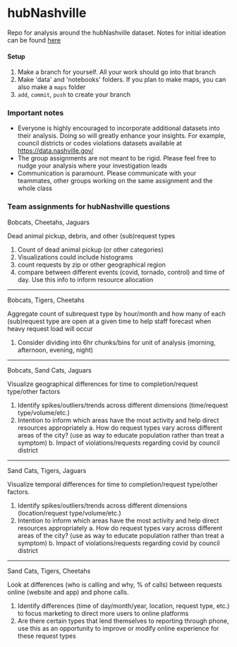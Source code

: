 # hubNashville

Repo for analysis around the hubNashville dataset. Notes for initial ideation can be found [here](https://docs.google.com/document/d/1wKn1WTVtFv4n15zGlfnNa1O2N7o691sWXYSwkBDfj-k/edit) 

#### Setup

1. Make a branch for yourself. All your work should go into that branch
2. Make 'data' and 'notebooks' folders. If you plan to make maps, you can also make a `maps` folder
3. `add`, `commit`, `push` to create your branch

### Important notes

- Everyone is highly encouraged to incorporate additional datasets into their analysis. Doing so will greatly enhance your insights. For example, council districts or codes violations datasets available at <https://data.nashville.gov/>
- The group assignments are not meant to be rigid. Please feel free to nudge your analysis where your investigation leads
- Communication is paramount. Please communicate with your teammates, other groups working on the same assignment and the whole class

### Team assignments for hubNashville questions

Bobcats, Cheetahs, Jaguars

Dead animal pickup, debris, and other (sub)request types
1. Count of dead animal pickup (or other categories)
2. Visualizations could include histograms
3. count requests by zip or other geographical region
4. compare between different events (covid, tornado, control) and time of day. Use this info to inform resource allocation

---
Bobcats, Tigers, Cheetahs

Aggregate count of subrequest type by hour/month and how many of each (sub)request type are open at a given time to help staff forecast when heavy request load will occur
1. Consider dividing into 6hr chunks/bins for unit of analysis (morning, afternoon, evening, night)

---
Bobcats, Sand Cats, Jaguars

Visualize geographical differences for time to completion/request type/other factors
1. Identify spikes/outliers/trends across different dimensions (time/request type/volume/etc.)
2. Intention to inform which areas have the most activity and help direct resources appropriately
  a. How do request types vary across different areas of the city? (use as way to educate population rather than treat a symptom)
  b. Impact of violations/requests regarding covid by council district

---
Sand Cats, Tigers, Jaguars

Visualize temporal differences for time to completion/request type/other factors.
1. Identify spikes/outliers/trends across different dimensions (location/request type/volume/etc.)
2. Intention to inform which areas have the most activity and help direct resources appropriately
  a. How do request types vary across different areas of the city? (use as way to educate population rather than treat a symptom)
  b. Impact of violations/requests regarding covid by council district

---
Sand Cats, Tigers, Cheetahs

Look at differences (who is calling and why, % of calls) between requests online (website and app) and phone calls.
1. Identify differences (time of day/month/year, location, request type, etc.) to focus marketing to direct more users to online platforms
2. Are there certain types that lend themselves to reporting through phone, use this as an opportunity to improve or modify online experience for these request types
